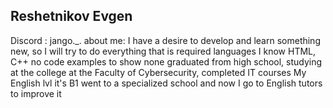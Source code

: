 ## Reshetnikov Evgen ##
Discord : jango._.
about me: I have a desire to develop and learn something new, so I will try to do everything that is required
languages I know HTML, C++
no code examples to show
none
graduated from high school, studying at the college at the Faculty of Cybersecurity, completed IT courses
My English lvl it's B1 went to a specialized school and now I go to English tutors to improve it